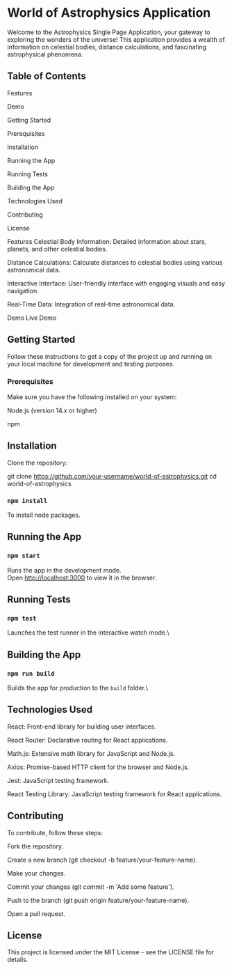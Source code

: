 # World of Astrophysics Application

Welcome to the Astrophysics Single Page Application, your gateway to exploring the wonders of the universe! This application provides a wealth of information on celestial bodies, distance calculations, and fascinating astrophysical phenomena.

## Table of Contents

Features

Demo

Getting Started

Prerequisites

Installation

Running the App

Running Tests

Building the App

Technologies Used

Contributing

License

Features
Celestial Body Information: Detailed information about stars, planets, and other celestial bodies.

Distance Calculations: Calculate distances to celestial bodies using various astronomical data.

Interactive Interface: User-friendly interface with engaging visuals and easy navigation.

Real-Time Data: Integration of real-time astronomical data.

Demo
Live Demo

## Getting Started

Follow these instructions to get a copy of the project up and running on your local machine for development and testing purposes.

### Prerequisites

Make sure you have the following installed on your system:

Node.js (version 14.x or higher)

npm

## Installation

Clone the repository:

git clone https://github.com/your-username/world-of-astrophysics.git
cd world-of-astrophysics

### `npm install`

To install node packages.

## Running the App

### `npm start`

Runs the app in the development mode.\
Open [http://localhost:3000](http://localhost:3000) to view it in the browser.

## Running Tests

### `npm test`

Launches the test runner in the interactive watch mode.\

## Building the App

### `npm run build`

Builds the app for production to the `build` folder.\

## Technologies Used

React: Front-end library for building user interfaces.

React Router: Declarative routing for React applications.

Math.js: Extensive math library for JavaScript and Node.js.

Axios: Promise-based HTTP client for the browser and Node.js.

Jest: JavaScript testing framework.

React Testing Library: JavaScript testing framework for React applications.

## Contributing

To contribute, follow these steps:

Fork the repository.

Create a new branch (git checkout -b feature/your-feature-name).

Make your changes.

Commit your changes (git commit -m 'Add some feature').

Push to the branch (git push origin feature/your-feature-name).

Open a pull request.

## License

This project is licensed under the MIT License - see the LICENSE file for details.
